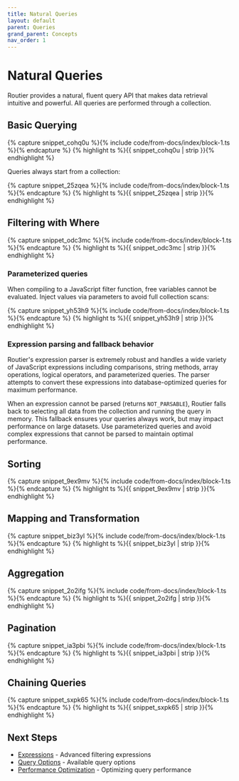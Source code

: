 ```yaml
---
title: Natural Queries
layout: default
parent: Queries
grand_parent: Concepts
nav_order: 1
---
```


# Natural Queries

Routier provides a natural, fluent query API that makes data retrieval intuitive and powerful. All queries are performed through a collection.

## Basic Querying

{% capture snippet_cohq0u %}{% include code/from-docs/index/block-1.ts %}{% endcapture %}
{% highlight ts %}{{ snippet_cohq0u  | strip }}{% endhighlight %}

Queries always start from a collection:

{% capture snippet_25zqea %}{% include code/from-docs/index/block-1.ts %}{% endcapture %}
{% highlight ts %}{{ snippet_25zqea  | strip }}{% endhighlight %}

## Filtering with Where

{% capture snippet_odc3mc %}{% include code/from-docs/index/block-1.ts %}{% endcapture %}
{% highlight ts %}{{ snippet_odc3mc  | strip }}{% endhighlight %}

### Parameterized queries

When compiling to a JavaScript filter function, free variables cannot be evaluated. Inject values via parameters to avoid full collection scans:

{% capture snippet_yh53h9 %}{% include code/from-docs/index/block-1.ts %}{% endcapture %}
{% highlight ts %}{{ snippet_yh53h9  | strip }}{% endhighlight %}

### Expression parsing and fallback behavior

Routier's expression parser is extremely robust and handles a wide variety of JavaScript expressions including comparisons, string methods, array operations, logical operators, and parameterized queries. The parser attempts to convert these expressions into database-optimized queries for maximum performance.

When an expression cannot be parsed (returns `NOT_PARSABLE`), Routier falls back to selecting all data from the collection and running the query in memory. This fallback ensures your queries always work, but may impact performance on large datasets. Use parameterized queries and avoid complex expressions that cannot be parsed to maintain optimal performance.

## Sorting

{% capture snippet_9ex9mv %}{% include code/from-docs/index/block-1.ts %}{% endcapture %}
{% highlight ts %}{{ snippet_9ex9mv  | strip }}{% endhighlight %}

## Mapping and Transformation

{% capture snippet_biz3yl %}{% include code/from-docs/index/block-1.ts %}{% endcapture %}
{% highlight ts %}{{ snippet_biz3yl  | strip }}{% endhighlight %}

## Aggregation

{% capture snippet_2o2ifg %}{% include code/from-docs/index/block-1.ts %}{% endcapture %}
{% highlight ts %}{{ snippet_2o2ifg  | strip }}{% endhighlight %}

## Pagination

{% capture snippet_ia3pbi %}{% include code/from-docs/index/block-1.ts %}{% endcapture %}
{% highlight ts %}{{ snippet_ia3pbi  | strip }}{% endhighlight %}

## Chaining Queries

{% capture snippet_sxpk65 %}{% include code/from-docs/index/block-1.ts %}{% endcapture %}
{% highlight ts %}{{ snippet_sxpk65  | strip }}{% endhighlight %}

## Next Steps

- [Expressions](/concepts/queries/expressions/) - Advanced filtering expressions
- [Query Options](/concepts/queries/query-options/) - Available query options
- [Performance Optimization](/concepts/data-pipeline/performance-optimization.md) - Optimizing query performance
